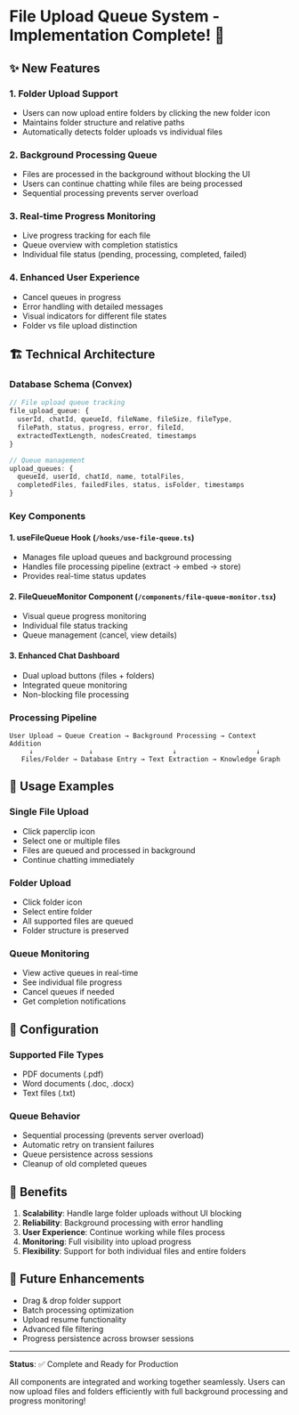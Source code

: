# File Upload Queue System - Implementation Complete! 🚀

## ✨ New Features

### 1. **Folder Upload Support**
- Users can now upload entire folders by clicking the new folder icon
- Maintains folder structure and relative paths
- Automatically detects folder uploads vs individual files

### 2. **Background Processing Queue**
- Files are processed in the background without blocking the UI
- Users can continue chatting while files are being processed
- Sequential processing prevents server overload

### 3. **Real-time Progress Monitoring**
- Live progress tracking for each file
- Queue overview with completion statistics
- Individual file status (pending, processing, completed, failed)

### 4. **Enhanced User Experience**
- Cancel queues in progress
- Error handling with detailed messages
- Visual indicators for different file states
- Folder vs file upload distinction

## 🏗️ Technical Architecture

### Database Schema (Convex)
```typescript
// File upload queue tracking
file_upload_queue: {
  userId, chatId, queueId, fileName, fileSize, fileType,
  filePath, status, progress, error, fileId,
  extractedTextLength, nodesCreated, timestamps
}

// Queue management
upload_queues: {
  queueId, userId, chatId, name, totalFiles,
  completedFiles, failedFiles, status, isFolder, timestamps
}
```

### Key Components

#### 1. **useFileQueue Hook** (`/hooks/use-file-queue.ts`)
- Manages file upload queues and background processing
- Handles file processing pipeline (extract → embed → store)
- Provides real-time status updates

#### 2. **FileQueueMonitor Component** (`/components/file-queue-monitor.tsx`)
- Visual queue progress monitoring
- Individual file status tracking
- Queue management (cancel, view details)

#### 3. **Enhanced Chat Dashboard**
- Dual upload buttons (files + folders)
- Integrated queue monitoring
- Non-blocking file processing

### Processing Pipeline
```
User Upload → Queue Creation → Background Processing → Context Addition
     ↓              ↓                    ↓                    ↓
   Files/Folder → Database Entry → Text Extraction → Knowledge Graph
```

## 🎯 Usage Examples

### Single File Upload
- Click paperclip icon
- Select one or multiple files
- Files are queued and processed in background
- Continue chatting immediately

### Folder Upload
- Click folder icon
- Select entire folder
- All supported files are queued
- Folder structure is preserved

### Queue Monitoring
- View active queues in real-time
- See individual file progress
- Cancel queues if needed
- Get completion notifications

## 🔧 Configuration

### Supported File Types
- PDF documents (.pdf)
- Word documents (.doc, .docx)
- Text files (.txt)

### Queue Behavior
- Sequential processing (prevents server overload)
- Automatic retry on transient failures
- Queue persistence across sessions
- Cleanup of old completed queues

## 🚀 Benefits

1. **Scalability**: Handle large folder uploads without UI blocking
2. **Reliability**: Background processing with error handling
3. **User Experience**: Continue working while files process
4. **Monitoring**: Full visibility into upload progress
5. **Flexibility**: Support for both individual files and entire folders

## 🔮 Future Enhancements

- Drag & drop folder support
- Batch processing optimization
- Upload resume functionality
- Advanced file filtering
- Progress persistence across browser sessions

---

**Status**: ✅ Complete and Ready for Production

All components are integrated and working together seamlessly. Users can now upload files and folders efficiently with full background processing and progress monitoring!
